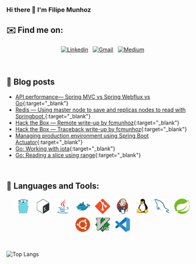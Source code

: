 ### Hi there 👋 I'm Filipe Munhoz

<!--
**filipemunhoz/filipemunhoz** is a ✨ _special_ ✨ repository because its `README.md` (this file) appears on your GitHub profile.

Here are some ideas to get you started:

- 🔭 I’m currently working on ...
- 🌱 I’m currently learning ...
- 👯 I’m looking to collaborate on ...
- 🤔 I’m looking for help with ...
- 💬 Ask me about ...
- 📫 How to reach me: ...
- 😄 Pronouns: ...
- ⚡ Fun fact: ...
-->

## ✉️ Find me on:

<p align="center">
 <a href="https://www.linkedin.com/in/filipe-munhoz-b878858/" target="_blank" rel="noopener noreferrer"> <img src="https://cdn.jsdelivr.net/npm/simple-icons@v3/icons/linkedin.svg" alt="Linkedin" height="40" style="vertical-align:top; margin:4px"></a>
 <a href="mailto:filipemunhoz@gmail.com"> <img src="https://cdn.jsdelivr.net/npm/simple-icons@v3/icons/gmail.svg" alt="Gmail" height="40" style="vertical-align:top; margin:4px"></a>
 <a href="https://filipemunhoz.medium.com/"> <img src="https://cdn.jsdelivr.net/npm/simple-icons@3.13.0/icons/medium.svg" alt="Medium" height="40" style="vertical-align:top; margin:4px"></a>
</p>



<br />

## 📗 Blog posts
 - [API performance— Spring MVC vs Spring Webflux vs Go](https://filipemunhoz.medium.com/api-performance-spring-mvc-vs-spring-webflux-vs-go-f97b62d2255a){:target="_blank"}
 - [Redis — Using master node to save and replicas nodes to read with Springboot.](https://filipemunhoz.medium.com/redis-using-master-node-to-save-and-replicas-nodes-to-read-with-springboot-b86a0dbb3baf){:target="_blank"}
 - [Hack the Box — Remote write-up by fcmunhoz](https://filipemunhoz.medium.com/hack-the-box-remote-write-up-by-fcmunhoz-4670c99cf08e){:target="_blank"}
 - [Hack the Box — Traceback write-up by fcmunhoz](https://filipemunhoz.medium.com/hack-the-box-traceback-write-up-by-fcmunhoz-96cdd206b9b7){:target="_blank"}
 - [Managing production environment using Spring Boot Actuator](https://filipemunhoz.medium.com/managing-production-environment-using-spring-boot-actuator-65830dd340e2){:target="_blank"}
 - [Go: Working with iota](https://filipemunhoz.medium.com/go-working-with-iota-655522cbcdac){:target="_blank"}
 - [Go: Reading a slice using range](https://filipemunhoz.medium.com/go-reading-a-slice-using-range-80b0eae855dc){:target="_blank"}

<br />


## 🧰 Languages and Tools:
<p align="center">
  <img src="https://github.com/devicons/devicon/blob/master/icons/go/go-original.svg" alt="Go" height="40" style="vertical-align:top; margin:4px">
  <img src="https://github.com/devicons/devicon/blob/master/icons/bash/bash-original.svg" alt="Bash" height="40" style="vertical-align:top; margin:4px">
  <img src="https://github.com/devicons/devicon/blob/master/icons/java/java-original.svg" alt="Java" height="40" style="vertical-align:top; margin:4px">
  <img src="https://github.com/devicons/devicon/blob/master/icons/docker/docker-original.svg" alt="Docker" height="40" style="vertical-align:top; margin:4px">
  <img src="https://github.com/devicons/devicon/blob/master/icons/git/git-original.svg" alt="Git" height="40" style="vertical-align:top; margin:4px">
  <img src="https://github.com/devicons/devicon/blob/master/icons/jenkins/jenkins-original.svg" alt="Jenkins" height="40" style="vertical-align:top; margin:4px">
  <img src="https://github.com/devicons/devicon/blob/master/icons/linux/linux-original.svg" alt="Linux" height="40" style="vertical-align:top; margin:4px">
  <img src="https://github.com/devicons/devicon/blob/master/icons/mysql/mysql-original.svg" alt="Mysql" height="40" style="vertical-align:top; margin:4px">
  <img src="https://github.com/devicons/devicon/blob/master/icons/spring/spring-original.svg" alt="Spring" height="40" style="vertical-align:top; margin:4px">
  <img src="https://github.com/devicons/devicon/blob/master/icons/ubuntu/ubuntu-plain.svg" alt="Ubuntu" height="40" style="vertical-align:top; margin:4px">
  <img src="https://github.com/devicons/devicon/blob/master/icons/vim/vim-original.svg" alt="Vim" height="40" style="vertical-align:top; margin:4px">
  <img src="https://github.com/devicons/devicon/blob/master/icons/vscode/vscode-original.svg" alt="Vscode" height="40" style="vertical-align:top; margin:4px">
</p>

<br />
<p></p>

  ![Top Langs](https://github-readme-stats.vercel.app/api/top-langs/?username=filipemunhoz&theme=tokyonight)

